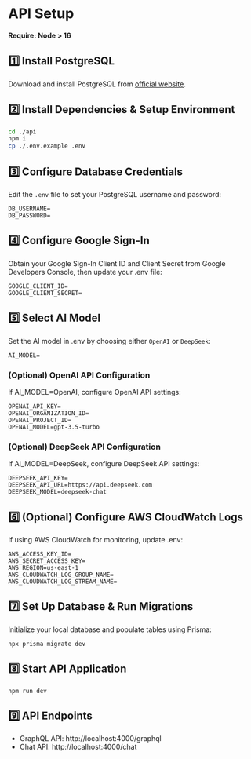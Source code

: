 # API Setup

**Require: Node > 16**

## 1️⃣ Install PostgreSQL  
Download and install PostgreSQL from [official website](https://www.postgresql.org/download/).  

## 2️⃣ Install Dependencies & Setup Environment  

```sh
cd ./api
npm i
cp ./.env.example .env
```

## 3️⃣ Configure Database Credentials

Edit the `.env` file to set your PostgreSQL username and password:

```
DB_USERNAME=
DB_PASSWORD=
```

## 4️⃣ Configure Google Sign-In

Obtain your Google Sign-In Client ID and Client Secret from Google Developers Console, then update your .env file:

```
GOOGLE_CLIENT_ID=
GOOGLE_CLIENT_SECRET=
```

## 5️⃣ Select AI Model

Set the AI model in .env by choosing either `OpenAI` or `DeepSeek`:

```
AI_MODEL=
```

### (Optional) OpenAI API Configuration

If AI_MODEL=OpenAI, configure OpenAI API settings:

```
OPENAI_API_KEY=
OPENAI_ORGANIZATION_ID=
OPENAI_PROJECT_ID=
OPENAI_MODEL=gpt-3.5-turbo
```

### (Optional) DeepSeek API Configuration

If AI_MODEL=DeepSeek, configure DeepSeek API settings:

```
DEEPSEEK_API_KEY=
DEEPSEEK_API_URL=https://api.deepseek.com
DEEPSEEK_MODEL=deepseek-chat
```

## 6️⃣ (Optional) Configure AWS CloudWatch Logs

If using AWS CloudWatch for monitoring, update .env:

```
AWS_ACCESS_KEY_ID=
AWS_SECRET_ACCESS_KEY=
AWS_REGION=us-east-1
AWS_CLOUDWATCH_LOG_GROUP_NAME=
AWS_CLOUDWATCH_LOG_STREAM_NAME=
```

## 7️⃣ Set Up Database & Run Migrations

Initialize your local database and populate tables using Prisma:

```
npx prisma migrate dev
```

## 8️⃣ Start API Application

```
npm run dev
```

## 9️⃣ API Endpoints

- GraphQL API: http://localhost:4000/graphql
- Chat API: http://localhost:4000/chat
